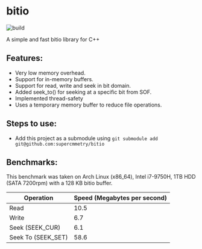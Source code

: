 # bitio

![build](https://github.com/supercmmetry/bitio/workflows/build/badge.svg)

A simple and fast bitio library for C++

## Features:

- Very low memory overhead.
- Support for in-memory buffers.
- Support for read, write and seek in bit domain.
- Added seek_to() for seeking at a specific bit from SOF.
- Implemented thread-safety
- Uses a temporary memory buffer to reduce file operations.

## Steps to use:

- Add this project as a submodule using `git submodule add git@github.com:supercmmetry/bitio`

## Benchmarks:

This benchmark was taken on Arch Linux (x86_64), Intel i7-9750H, 1TB HDD (SATA 7200rpm) with a 128 KB bitio buffer.

| Operation      | Speed (Megabytes per second) |
| ----------- | ----------- |
| Read      | 10.5       |
| Write   | 6.7        |
| Seek (SEEK_CUR)  | 6.1        |
| Seek To (SEEK_SET)  | 58.6       |

